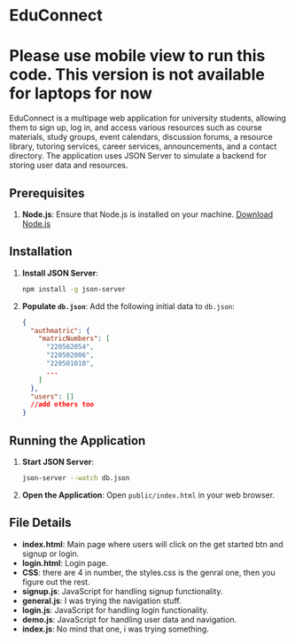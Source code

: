 # EduConnect
# Please use mobile view to run this code. This version is not available for laptops for now


EduConnect is a multipage web application for university students, allowing them to sign up, log in, and access various resources such as course materials, study groups, event calendars, discussion forums, a resource library, tutoring services, career services, announcements, and a contact directory. The application uses JSON Server to simulate a backend for storing user data and resources.


## Prerequisites

1. **Node.js**: Ensure that Node.js is installed on your machine. [Download Node.js](https://nodejs.org/)

## Installation


1. **Install JSON Server**:
    ```bash
    npm install -g json-server
    ```



2. **Populate `db.json`**:
    Add the following initial data to `db.json`:
    ```json
    {
      "authmatric": {
        "matricNumbers": [
          "220502054",
          "220502006",
          "220501010",
          ...
        ]
      },
      "users": []
      //add others too
    }
    ```


## Running the Application

1. **Start JSON Server**:
    ```bash
    json-server --watch db.json
    ```

2. **Open the Application**:
    Open `public/index.html` in your web browser.

## File Details

- **index.html**: Main page where users will click on the get started btn and signup or login.
- **login.html**: Login page.
- **CSS**: there are 4 in number, the styles.css is the genral one, then you figure out the rest.
- **signup.js**: JavaScript for handling signup functionality.
- **general.js**: I was trying the navigation stuff.
- **login.js**: JavaScript for handling login functionality.
- **demo.js**: JavaScript for handling user data and navigation.
- **index.js**: No mind that one, i was trying something.

